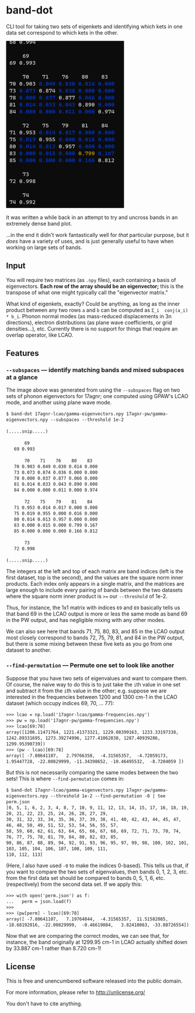 # band-dot

CLI tool for taking two sets of eigenkets and identifying which kets in one data set correspond to which kets in the other.

![Snippet of output from example](./doc/subspaces.png)

It was written a while back in an attempt to try and uncross bands in an extremely dense band plot.

...in the end it didn't work fantastically well for *that* particular purpose, but it *does* have a variety of uses, and is just generally useful to have when working on large sets of bands.

## Input

You will require two matrices (as `.npy` files), each containing a basis of eigenvectors.  **Each row of the array should be an eigenvector;** this is the transpose of what one might typically call the "eigenvector matrix."

What kind of eigenkets, exactly?  Could be anything, as long as the inner product between any two rows `a` and `b` can be computed as `Σ_i  conj(a_i) * b_i`.  Phonon normal modes (as mass-reduced displacements in 3n directions), electron distributions (as plane wave coefficients, or grid densities...), etc.  Currently there is no support for things that require an overlap operator, like LCAO.

## Features

### `--subspaces` &mdash; identify matching bands and mixed subspaces at a glance

The image above was generated from using the `--subspaces` flag on two sets of phonon eigenvectors for 17agnr; one computed using GPAW's LCAO mode, and another using plane wave mode.

```
$ band-dot 17agnr-lcao/gamma-eigenvectors.npy 17agnr-pw/gamma-eigenvectors.npy --subspaces --threshold 1e-2

(.....snip.....)

       69
   69 0.993

       70    71    76    80    83
   70 0.903 0.049 0.030 0.014 0.000
   73 0.073 0.874 0.036 0.000 0.000
   78 0.000 0.037 0.877 0.066 0.000
   81 0.014 0.033 0.043 0.890 0.000
   84 0.000 0.000 0.011 0.000 0.974

       72    75    79    81    84
   71 0.953 0.014 0.017 0.000 0.000
   75 0.019 0.955 0.000 0.016 0.000
   80 0.014 0.013 0.957 0.000 0.000
   83 0.000 0.015 0.000 0.799 0.167
   85 0.000 0.000 0.000 0.166 0.812

       73
   72 0.998
   
(.....snip.....)
```

The integers at the left and top of each matrix are band indices (left is the first dataset, top is the second), and the values are the square norm inner products.  Each index only appears in a single matrix, and the matrices are large enough to include every pairing of bands between the two datasets where the square norm inner product is `>=` our `--threshold` of 1e-2.

Thus, for instance, the 1x1 matrix with indices `69` and `69` basically tells us that band 69 in the LCAO output is more or less the same mode as band 69 in the PW output, and has negligible mixing with any other modes.

We can also see here that bands 71, 75, 80, 83, and 85 in the LCAO output most closely correspond to bands 72, 75, 79, 81, and 84 in the PW output, but there is some mixing between these five kets as you go from one dataset to another.

### `--find-permutation` &mdash;  Permute one set to look like another

Suppose that you have two sets of eigenvalues and want to compare them.  Of course, the naive way to do this is to just take the `i`th value in one set and subtract it from the `i`th value in the other; e.g. suppose we are interested in the frequencies between 1200 and 1300 cm-1 in the LCAO dataset (which occupy indices 69, 70, ... 77):

```
>>> lcao = np.load('17agnr-lcao/gamma-frequencies.npy')
>>> pw = np.load('17agnr-pw/gamma-frequencies.npy')
>>> lcao[69:78]
array([1206.11471764, 1221.41373321, 1229.08399163, 1233.33197338, 1242.89331695, 1273.39274996, 1277.41062838, 1287.40939286, 1299.95390739])
>>> (pw - lcao)[69:78]
array([ -7.80641107,   2.79766358,  -4.31565357,  -4.72059173,   1.95447728, -22.00829999, -11.34398652, -10.46495532,  -8.7204059 ])
```

But this is not necessarily comparing the same modes between the two sets!  This is where `--find-permutation` comes in:

```
$ band-dot 17agnr-lcao/gamma-eigenvectors.npy 17agnr-pw/gamma-eigenvectors.npy --threshold 1e-2 --find-permutation -0 | tee perm.json
[0, 5, 1, 6, 2, 3, 4, 8, 7, 10, 9, 11, 12, 13, 14, 15, 17, 16, 18, 19, 20, 21, 22, 23, 25, 24, 26, 28, 27, 29,
30, 31, 32, 33, 34, 35, 36, 37, 39, 38, 41, 40, 42, 43, 44, 45, 47, 46, 48, 50, 49, 51, 52, 53, 54, 56, 55, 57,
58, 59, 60, 62, 61, 63, 64, 65, 66, 67, 68, 69, 72, 71, 73, 70, 74, 76, 77, 75, 78, 81, 79, 84, 80, 82, 83, 85,
90, 86, 87, 88, 89, 94, 92, 91, 93, 96, 95, 97, 99, 98, 100, 102, 101, 103, 105, 104, 106, 107, 108, 109, 111,
110, 112, 113]
```

(Here, I also have used `-0` to make the indices 0-based).  This tells us that, if you want to compare the two sets of eigenvalues, then bands 0, 1, 2, 3, etc. from the first data set should be compared to bands 0, 5, 1, 6, etc. (respectively) from the second data set.  If we apply this:

```
>>> with open('perm.json') as f:
...   perm = json.load(f)
>>>
>>> (pw[perm] - lcao)[69:78]
array([ -7.80641107,   7.19764844,  -4.31565357,  11.51582085, -18.68192016, -22.00829999,  -0.46619084,   3.82410863, -33.88726554])
```

Now that we are comparing the correct modes, we can see that, for instance, the band originally at 1299.95 cm-1 in LCAO actually shifted down by 33.887 cm-1 rather than 8.720 cm-1!

## License

This is free and unencumbered software released into the public domain.

For more information, please refer to <http://unlicense.org/>

You don't have to cite anything.
